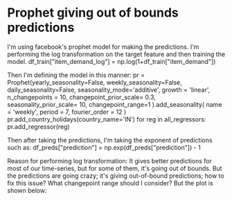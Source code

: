 
# Prophet giving out of bounds predictions

I'm using facebook's prophet model for making the predictions.
I'm performing the log transformation on the target feature and then training the model.
df_train["item_demand_log"] = np.log(1+df_train["item_demand"])

Then I'm defining the model in this manner:
pr = Prophet(yearly_seasonality=False, weekly_seasonality=False, daily_seasonality=False, 
                 seasonality_mode='additive',
                 growth = 'linear',
                 n_changepoints = 10,
                 changepoint_prior_scale= 0.3,
                 seasonality_prior_scale= 10, 
                 changepoint_range=1
                ).add_seasonality(
                    name = 'weekly',
                    period = 7,
                    fourier_order = 12
                )
pr.add_country_holidays(country_name='IN')
for reg in all_regressors:
    pr.add_regressor(reg)

Then after taking the predictions, I'm taking the exponent of predictions such as:
    df_preds["prediction"] = np.exp(df_preds["prediction"]) - 1

Reason for performing log transformation: It gives better predictions for most of our time-series, but for some of them, it's going out of bounds.
But the predictions are going crazy; it's giving out-of-bound predictions; how to fix this issue?
What changepoint range should I consider?
But the plot is shown below:


        